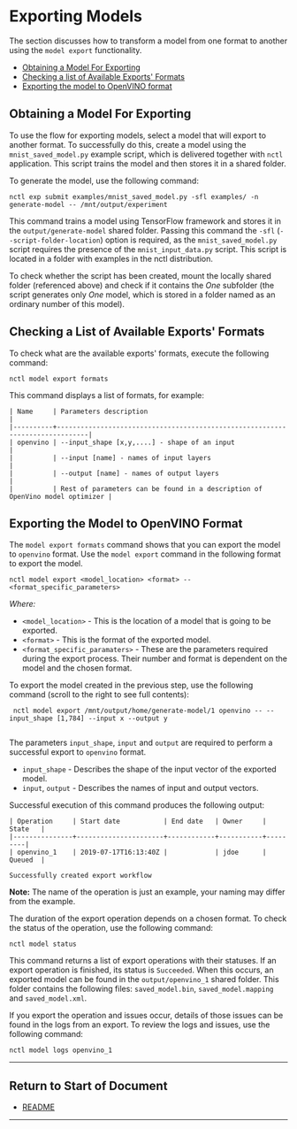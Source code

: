 # Exporting Models

The section discusses how to transform a model from one format to another using the `model export` functionality.

 - [Obtaining a Model For Exporting](#obtaining-a-model-for-exporting)  
 - [Checking a list of Available Exports' Formats](#checking-a-list-of-available-exports-formats)
 - [Exporting the model to OpenVINO format](#exporting-the-model-to-openvino-format)
 
## Obtaining a Model For Exporting

To use the flow for exporting models, select a model that will export to another format. To successfully do this, create
a model using the `mnist_saved_model.py` example script, which is delivered together with `nctl` application. This script 
trains the model and then stores it in a shared folder. 

To generate the model, use the following command:
 
 `nctl exp submit examples/mnist_saved_model.py -sfl examples/ -n generate-model -- /mnt/output/experiment`
 
This command trains a model using TensorFlow framework and stores it in the `output/generate-model` shared folder. Passing 
this  command the `-sfl` (`--script-folder-location`) option is required, as the `mnist_saved_model.py` script requires the presence of the `mnist_input_data.py` script. This script is located in a folder with examples in the nctl distribution.
 
To check whether the script has been created, mount the locally shared folder (referenced above)  and check if it contains 
the _One_ subfolder (the script generates only _One_ model, which is stored in a folder named as an ordinary number 
of this model).

## Checking a List of Available Exports' Formats 

To check what are the available exports' formats, execute the following command:

 `nctl model export formats`

This command displays a list of formats, for example:

 ```
 | Name     | Parameters description                                                       |
 |----------+------------------------------------------------------------------------------|
 | openvino | --input_shape [x,y,....] - shape of an input                                 |
 |          | --input [name] - names of input layers                                       |
 |          | --output [name] - names of output layers                                     |
 |          | Rest of parameters can be found in a description of OpenVino model optimizer |
 ```
 
 ## Exporting the Model to OpenVINO Format
 
The `model export formats` command shows that you can export the model to `openvino` format. Use the `model export` command in the following format to export the model.
 
 `nctl model export <model_location> <format> -- <format_specific_parameters>`
 
_Where:_
 - `<model_location>` - This is the location of a model that is going to be exported.
 - `<format>` - This is the format of the exported model. 
 - `<format_specific_paramaters>` -  These are the parameters required during the export process. Their number and format is dependent on the model and the chosen format. 
  
To export the model created in the previous step, use the following command (scroll to the right to see full contents):
 
```
 nctl model export /mnt/output/home/generate-model/1 openvino -- --input_shape [1,784] --input x --output y
 
```
 
The parameters `input_shape`, `input` and `output` are required to perform a successful export to `openvino` format. 
 - `input_shape` - Describes the shape of the input vector of the exported model.
 - `input`, `output` - Describes the names of input and output vectors.
 
Successful execution of this command produces the following output: 

 ```
 | Operation     | Start date           | End date   | Owner     | State   |
 |---------------+----------------------+------------+-----------+---------|
 | openvino_1    | 2019-07-17T16:13:40Z |            | jdoe      | Queued  |
 
 Successfully created export workflow
 ```    

**Note:** The name of the operation is just an example, your naming may differ from the example.

The duration of the export operation depends on a chosen format. To check the status of the operation, use the following command:

`nctl model status`

This command returns a list of export operations with their statuses. If an export operation is finished, its status 
is `Succeeded`. When this occurs, an exported model can be found in the `output/openvino_1` shared folder. 
This folder contains the following files: `saved_model.bin`, `saved_model.mapping` and `saved_model.xml`. 

If you export the operation and issues occur, details of those issues can be found in the logs from an export. To review the logs and issues, use the following command:

`nctl model logs openvino_1`


----------------------

## Return to Start of Document

* [README](../README.md)

----------------------

